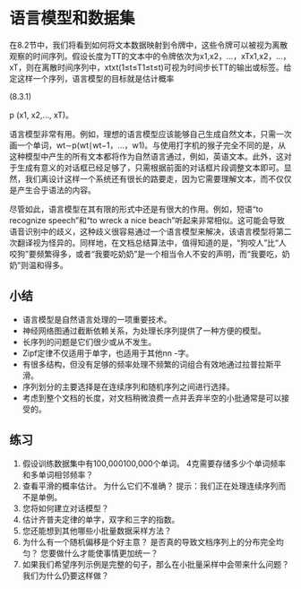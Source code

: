 

<!--
 * @version:
 * @Author:  StevenJokes https://github.com/StevenJokes
 * @Date: 2020-07-29 20:17:24
 * @LastEditors:  StevenJokes https://github.com/StevenJokes
 * @LastEditTime: 2020-07-29 20:21:01
 * @Description:translate by machine half
 * @TODO::
 * @Reference:http://preview.d2l.ai/d2l-en/master/chapter_recurrent-neural-networks/language-models-and-dataset.html
-->

# 语言模型和数据集

在8.2节中，我们将看到如何将文本数据映射到令牌中，这些令牌可以被视为离散观察的时间序列。假设长度为TT的文本中的令牌依次为x1,x2，…，xTx1,x2，…，xT，则在离散时间序列中，xtxt(1≤t≤T1≤t≤t)可视为时间步长TT的输出或标签。给定这样一个序列，语言模型的目标就是估计概率

(8.3.1)

p (x1, x2,…, xT)。

语言模型非常有用。例如，理想的语言模型应该能够自己生成自然文本，只需一次画一个单词，wt∼p(wt∣wt−1，…，w1)。与使用打字机的猴子完全不同的是，从这种模型中产生的所有文本都将作为自然语言通过，例如，英语文本。此外，这对于生成有意义的对话框已经足够了，只需根据前面的对话框片段调整文本即可。显然，我们离设计这样一个系统还有很长的路要走，因为它需要理解文本，而不仅仅是产生合乎语法的内容。

尽管如此，语言模型在其有限的形式中还是有很大的作用。例如，短语“to recognize speech”和“to wreck a nice beach”听起来非常相似。这可能会导致语音识别中的歧义，这种歧义很容易通过一个语言模型来解决，该语言模型将第二次翻译视为怪异的。同样地，在文档总结算法中，值得知道的是，“狗咬人”比“人咬狗”要频繁得多，或者“我要吃奶奶”是一个相当令人不安的声明，而“我要吃，奶奶”则温和得多。



## 小结

- 语言模型是自然语言处理的一项重要技术。
- 神经网络图通过截断依赖关系，为处理长序列提供了一种方便的模型。
- 长序列的问题是它们很少或从不发生。
- Zipf定律不仅适用于单字，也适用于其他nn -字。
- 有很多结构，但没有足够的频率处理不频繁的词组合有效地通过拉普拉斯平滑。
- 序列划分的主要选择是在连续序列和随机序列之间进行选择。
- 考虑到整个文档的长度，对文档稍微浪费一点并丢弃半空的小批通常是可以接受的。

## 练习

1. 假设训练数据集中有100,000100,000个单词。 4克需要存储多少个单词频率和多单词相邻频率？
2. 查看平滑的概率估计。 为什么它们不准确？ 提示：我们正在处理连续序列而不是单例。
3. 您将如何建立对话模型？
4. 估计齐普夫定律的单字，双字和三​​字的指数。
5. 您还能想到其他哪些小批量数据采样方法？
6. 为什么有一个随机偏移是个好主意？
    是否真的导致文档序列上的分布完全均匀？
    您要做什么才能使事情更加统一？
7. 如果我们希望序列示例是完整的句子，那么在小批量采样中会带来什么问题？ 我们为什么仍要这样做？
